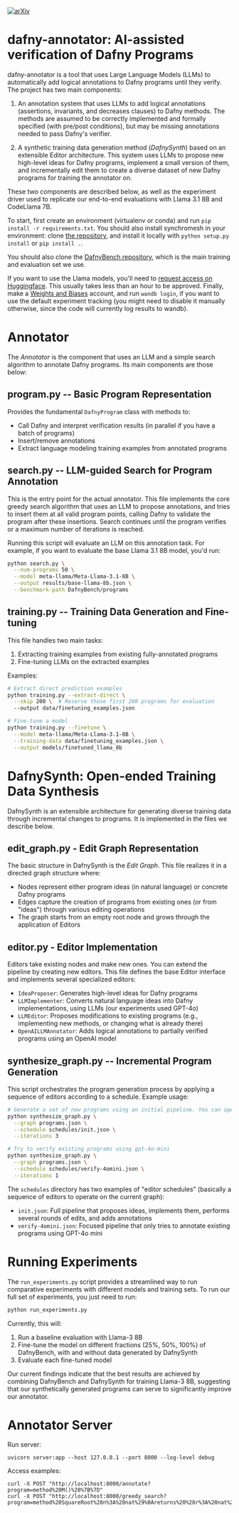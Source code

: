 [![arXiv](https://img.shields.io/badge/arXiv-2402.08147-pink.svg)](https://arxiv.org/abs/2411.15143)

# dafny-annotator: AI-assisted verification of Dafny Programs

dafny-annotator is a tool that uses Large Language Models (LLMs) to automatically add logical annotations to Dafny programs until they verify. The project has two main components:

1. An annotation system that uses LLMs to add logical annotations (assertions, invariants, and decreases clauses) to Dafny methods. The methods are assumed to be correctly implemented and formally specified (with pre/post conditions), but may be missing annotations needed to pass Dafny's verifier.

2. A synthetic training data generation method (*DafnySynth*) based on an extensible Editor architecture. This system uses LLMs to propose new high-level ideas for Dafny programs, implement a small version of them, and incrementally edit them to create a diverse dataset of new Dafny programs for training the annotator on.

These two components are described below, as well as the experiment driver used to replicate our end-to-end evaluations with Llama 3.1 8B and CodeLlama 7B.

To start, first create an environment (virtualenv or conda) and run `pip install -r requirements.txt`. You should also install synchromesh in your environment: clone [the repository](https://github.com/kanishkg/synchromesh/), and install it locally with `python setup.py install` or `pip install .`.

You should also clone the [DafnyBench repository](https://github.com/ChloeL19/DafnyBench/), which is the main training and evaluation set we use.

If you want to use the Llama models, you'll need to [request access on Huggingface](https://huggingface.co/meta-llama/Llama-3.1-8B). This usually takes less than an hour to be approved. Finally, make a [Weights and Biases](https://wandb.ai/) account, and run `wandb login`, if you want to use the default experiment tracking (you might need to disable it manually otherwise, since the code will currently log results to wandb).

# Annotator

The *Annotator* is the component that uses an LLM and a simple search algorithm to annotate Dafny programs. Its main components are those below: 

## program.py -- Basic Program Representation

Provides the fundamental `DafnyProgram` class with methods to:
- Call Dafny and interpret verification results (in parallel if you have a batch of programs)
- Insert/remove annotations
- Extract language modeling training examples from annotated programs

## search.py -- LLM-guided Search for Program Annotation

This is the entry point for the actual annotator. This file implements the core greedy search algorithm that uses an LLM to propose annotations, and tries to insert them at all valid program points, calling Dafny to validate the program after these insertions. Search continues until the program verifies or a maximum number of iterations is reached.

Running this script will evaluate an LLM on this annotation task. For example, if you want to evaluate the base Llama 3.1 8B model, you'd run:

```bash
python search.py \
  --num-programs 50 \
  --model meta-llama/Meta-Llama-3.1-8B \
  --output results/base-llama-8b.json \
  --benchmark-path DafnyBench/programs
```

## training.py -- Training Data Generation and Fine-tuning

This file handles two main tasks:

1. Extracting training examples from existing fully-annotated programs
2. Fine-tuning LLMs on the extracted examples

Examples:

```bash
# Extract direct prediction examples
python training.py --extract-direct \
  --skip 200 \  # Reserve those first 200 programs for evaluation
  --output data/finetuning_examples.json

# Fine-tune a model
python training.py --finetune \
  --model meta-llama/Meta-Llama-3.1-8B \
  --training-data data/finetuning_examples.json \
  --output models/finetuned_llama_8b
```

# DafnySynth: Open-ended Training Data Synthesis

DafnySynth is an extensible architecture for generating diverse training data through incremental changes to programs. It is implemented in the files we describe below.

## edit_graph.py - Edit Graph Representation

The basic structure in DafnySynth is the *Edit Graph*. This file realizes it in a directed graph structure where:

- Nodes represent either program ideas (in natural language) or concrete Dafny programs
- Edges capture the creation of programs from existing ones (or from "ideas") through various editing operations
- The graph starts from an empty root node and grows through the application of Editors

## editor.py - Editor Implementation

Editors take existing nodes and make new ones. You can extend the pipeline by creating new editors. This file defines the base Editor interface and implements several specialized editors:

- `IdeaProposer`: Generates high-level ideas for Dafny programs
- `LLMImplementer`: Converts natural language ideas into Dafny implementations, using LLMs (our experiments used GPT-4o)
- `LLMEditor`: Proposes modifications to existing programs (e.g., implementing new methods, or changing what is already there)
- `OpenAILLMAnnotator`: Adds logical annotations to partially verified programs using an OpenAI model

## synthesize_graph.py -- Incremental Program Generation

This script orchestrates the program generation process by applying a sequence of editors according to a schedule. Example usage:

```bash
# Generate a set of new programs using an initial pipeline. You can open schedules/init.json to see what editors run in what order.
python synthesize_graph.py \
  --graph programs.json \
  --schedule schedules/init.json \
  --iterations 3

# Try to verify existing programs using gpt-4o-mini
python synthesize_graph.py \
  --graph programs.json \
  --schedule schedules/verify-4omini.json \
  --iterations 1
```

The `schedules` directory has two examples of "editor schedules" (basically a sequence of editors to operate on the current graph):
- `init.json`: Full pipeline that proposes ideas, implements them, performs several rounds of edits, and adds annotations
- `verify-4omini.json`: Focused pipeline that only tries to annotate existing programs using GPT-4o mini

# Running Experiments

The `run_experiments.py` script provides a streamlined way to run comparative experiments with different models and training sets. To run our full set of experiments, you just need to run:

```bash
python run_experiments.py
```

Currently, this will:
1. Run a baseline evaluation with Llama-3 8B
2. Fine-tune the model on different fractions (25%, 50%, 100%) of DafnyBench, with and without data generated by DafnySynth
3. Evaluate each fine-tuned model

Our current findings indicate that the best results are achieved by combining DafnyBench and DafnySynth for training Llama-3 8B, suggesting that our synthetically generated programs can serve to significantly improve our annotator.

# Annotator Server

Run server:
```
uvicorn server:app --host 127.0.0.1 --port 8000 --log-level debug
```

Access examples:

```
curl -X POST "http://localhost:8000/annotate?program=method%20M()%20%7B%7D"
curl -X POST "http://localhost:8000/greedy_search?program=method%20SquareRoot%28n%3A%20nat%29%0Areturns%20%28r%3A%20nat%29%0Aensures%20r%2Ar%20%3C%3D%20n%20%3C%3D%20%28r%2B1%29%2A%28r%2B1%29%0A%7B%0A%20%20%20%20r%20%3A%3D%200%3B%0A%20%20%20%20while%20%28r%2B1%29%2A%28r%2B1%29%20%3C%3D%20n%0A%20%20%20%20%7B%0A%20%20%20%20%20%20%20%20r%20%3A%3D%20r%20%2B%201%3B%0A%20%20%20%20%7D%0A%7D"
```